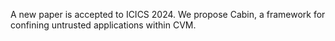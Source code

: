 A new paper is accepted to ICICS 2024. We propose Cabin, a framework for confining untrusted applications within CVM.